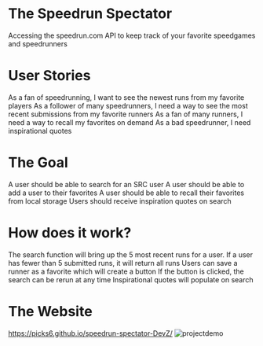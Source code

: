 # The Speedrun Spectator
Accessing the speedrun.com API to keep track of your favorite speedgames and speedrunners

# User Stories
As a fan of speedrunning, I want to see the newest runs from my favorite players
As a follower of many speedrunners, I need a way to see the most recent submissions from my favorite runners
As a fan of many runners, I need a way to recall my favorites on demand
As a bad speedrunner, I need inspirational quotes


# The Goal
A user should be able to search for an SRC user
A user should be able to add a user to their favorites
A user should be able to recall their favorites from local storage
Users should receive inspiration quotes on search

# How does it work?
The search function will bring up the 5 most recent runs for a user.
If a user has fewer than 5 submitted runs, it will return all runs
Users can save a runner as a favorite which will create a button
If the button is clicked, the search can be rerun at any time
Inspirational quotes will populate on search

# The Website
https://picks6.github.io/speedrun-spectator-DevZ/
![projectdemo](https://user-images.githubusercontent.com/95437073/154420981-1056dbec-6b8e-4b56-858b-e1c5b44ed0b0.png)
